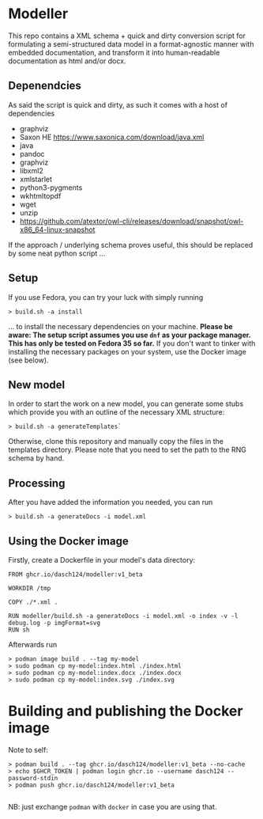# Modeller
 
This repo contains a XML schema + quick and dirty conversion script for formulating a semi-structured data model in a format-agnostic manner with embedded documentation, and transform it into human-readable documentation as html and/or docx.

## Depenendcies

As said the script is quick and dirty, as such it comes with a host of dependencies

* graphviz
* Saxon HE <https://www.saxonica.com/download/java.xml>
* java 
* pandoc 
* graphviz 
* libxml2 
* xmlstarlet 
* python3-pygments 
* wkhtmltopdf 
* wget 
* unzip
* https://github.com/atextor/owl-cli/releases/download/snapshot/owl-x86_64-linux-snapshot

If the approach / underlying schema proves useful, this should be replaced by some neat python script … 

## Setup

If you use Fedora, you can try your luck with simply running

```
> build.sh -a install
```

… to install the necessary dependencies on your machine. **Please be aware: The setup script assumes you use `dnf` as your package manager. This has only be tested on Fedora 35 so far.** If you don't want to tinker with installing the necessary packages on your system, use the Docker image (see below).

## New model

In order to start the work on a new model, you can generate some stubs which provide you with an outline of the necessary XML structure:

```
> build.sh -a generateTemplates`
```

Otherwise, clone this repository and manually copy the files in the templates directory. Please note that you need to set the path to the RNG schema by hand.


## Processing

After you have added the information you needed, you can run

```
> build.sh -a generateDocs -i model.xml
```
 

## Using the Docker image

Firstly, create a Dockerfile in your model's data directory: 

```
FROM ghcr.io/dasch124/modeller:v1_beta

WORKDIR /tmp

COPY ./*.xml .

RUN modeller/build.sh -a generateDocs -i model.xml -o index -v -l debug.log -p imgFormat=svg
RUN sh
```

Afterwards run

```
> podman image build . --tag my-model
> sudo podman cp my-model:index.html ./index.html
> sudo podman cp my-model:index.docx ./index.docx
> sudo podman cp my-model:index.svg ./index.svg
```


# Building and publishing the Docker image

Note to self:

```
> podman build . --tag ghcr.io/dasch124/modeller:v1_beta --no-cache
> echo $GHCR_TOKEN | podman login ghcr.io --username dasch124 --password-stdin
> podman push ghcr.io/dasch124/modeller:v1_beta
       
```

NB: just exchange `podman` with `docker` in case you are using that.
